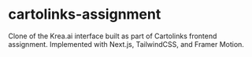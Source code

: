 # cartolinks-assignment
Clone of the Krea.ai interface built as part of Cartolinks frontend assignment. Implemented with Next.js, TailwindCSS, and Framer Motion.